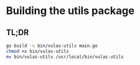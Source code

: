 
# Building the utils package

## TL;DR

```sh
go build -o bin/vulas-utils main.go
chmod +x bin/vulas-utils
mv bin/vulas-utils /usr/local/bin/vulas-utils
```
